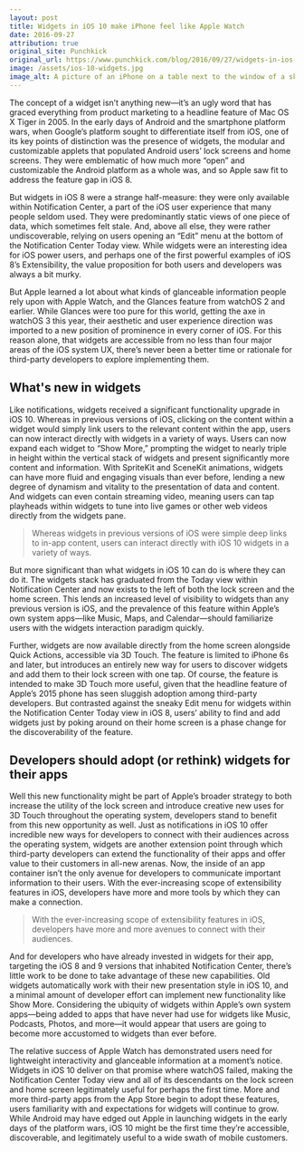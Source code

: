```yaml
---
layout: post
title: Widgets in iOS 10 make iPhone feel like Apple Watch
date: 2016-09-27
attribution: true
original_site: Punchkick
original_url: https://www.punchkick.com/blog/2016/09/27/widgets-in-ios-10-make-your-iphone-feel-more-like-an-apple-watch
image: /assets/ios-10-widgets.jpg
image_alt: A picture of an iPhone on a table next to the window of a skyscraper, overlooking Millennium Park in downtown Chicago, with iOS 10 Notification Center widgets shown on its screen.
---
```

The concept of a widget isn’t anything new—it’s an ugly word that has graced everything from product marketing to a headline feature of Mac OS X Tiger in 2005. In the early days of Android and the smartphone platform wars, when Google’s platform sought to differentiate itself from iOS, one of its key points of distinction was the presence of widgets, the modular and customizable applets that populated Android users’ lock screens and home screens. They were emblematic of how much more “open” and customizable the Android platform as a whole was, and so Apple saw fit to address the feature gap in iOS 8.

But widgets in iOS 8 were a strange half-measure: they were only available within Notification Center, a part of the iOS user experience that many people seldom used. They were predominantly static views of one piece of data, which sometimes felt stale. And, above all else, they were rather undiscoverable, relying on users opening an “Edit” menu at the bottom of the Notification Center Today view. While widgets were an interesting idea for iOS power users, and perhaps one of the first powerful examples of iOS 8’s Extensibility, the value proposition for both users and developers was always a bit murky.

But Apple learned a lot about what kinds of glanceable information people rely upon with Apple Watch, and the Glances feature from watchOS 2 and earlier. While Glances were too pure for this world, getting the axe in watchOS 3 this year, their aesthetic and user experience direction was imported to a new position of prominence in every corner of iOS. For this reason alone, that widgets are accessible from no less than four major areas of the iOS system UX, there’s never been a better time or rationale for third-party developers to explore implementing them.

## What's new in widgets

Like notifications, widgets received a significant functionality upgrade in iOS 10. Whereas in previous versions of iOS, clicking on the content within a widget would simply link users to the relevant content within the app, users can now interact directly with widgets in a variety of ways. Users can now expand each widget to “Show More,” prompting the widget to nearly triple in height within the vertical stack of widgets and present significantly more content and information. With SpriteKit and SceneKit animations, widgets can have more fluid and engaging visuals than ever before, lending a new degree of dynamism and vitality to the presentation of data and content. And widgets can even contain streaming video, meaning users can tap playheads within widgets to tune into live games or other web videos directly from the widgets pane.

> Whereas widgets in previous versions of iOS were simple deep links to in-app content, users can interact directly with iOS 10 widgets in a variety of ways.

But more significant than what widgets in iOS 10 can do is where they can do it. The widgets stack has graduated from the Today view within Notification Center and now exists to the left of both the lock screen and the home screen. This lends an increased level of visibility to widgets than any previous version is iOS, and the prevalence of this feature within Apple’s own system apps—like Music, Maps, and Calendar—should familiarize users with the widgets interaction paradigm quickly.

Further, widgets are now available directly from the home screen alongside Quick Actions, accessible via 3D Touch. The feature is limited to iPhone 6s and later, but introduces an entirely new way for users to discover widgets and add them to their lock screen with one tap. Of course, the feature is intended to make 3D Touch more useful, given that the headline feature of Apple’s 2015 phone has seen sluggish adoption among third-party developers. But contrasted against the sneaky Edit menu for widgets within the Notification Center Today view in iOS 8, users’ ability to find and add widgets just by poking around on their home screen is a phase change for the discoverability of the feature.

## Developers should adopt (or rethink) widgets for their apps

Well this new functionality might be part of Apple’s broader strategy to both increase the utility of the lock screen and introduce creative new uses for 3D Touch throughout the operating system, developers stand to benefit from this new opportunity as well. Just as notifications in iOS 10 offer incredible new ways for developers to connect with their audiences across the operating system, widgets are another extension point through which third-party developers can extend the functionality of their apps and offer value to their customers in all-new arenas. Now, the inside of an app container isn’t the only avenue for developers to communicate important information to their users. With the ever-increasing scope of extensibility features in iOS, developers have more and more tools by which they can make a connection.

> With the ever-increasing scope of extensibility features in iOS, developers have more and more avenues to connect with their audiences.

And for developers who have already invested in widgets for their app, targeting the iOS 8 and 9 versions that inhabited Notification Center, there’s little work to be done to take advantage of these new capabilities. Old widgets automatically work with their new presentation style in iOS 10, and a minimal amount of developer effort can implement new functionality like Show More. Considering the ubiquity of widgets within Apple’s own system apps—being added to apps that have never had use for widgets like Music, Podcasts, Photos, and more—it would appear that users are going to become more accustomed to widgets than ever before.

The relative success of Apple Watch has demonstrated users need for lightweight interactivity and glanceable information at a moment’s notice. Widgets in iOS 10 deliver on that promise where watchOS failed, making the Notification Center Today view and all of its descendants on the lock screen and home screen legitimately useful for perhaps the first time. More and more third-party apps from the App Store begin to adopt these features, users familiarity with and expectations for widgets will continue to grow. While Android may have edged out Apple in launching widgets in the early days of the platform wars, iOS 10 might be the first time they’re accessible, discoverable, and legitimately useful to a wide swath of mobile customers.
